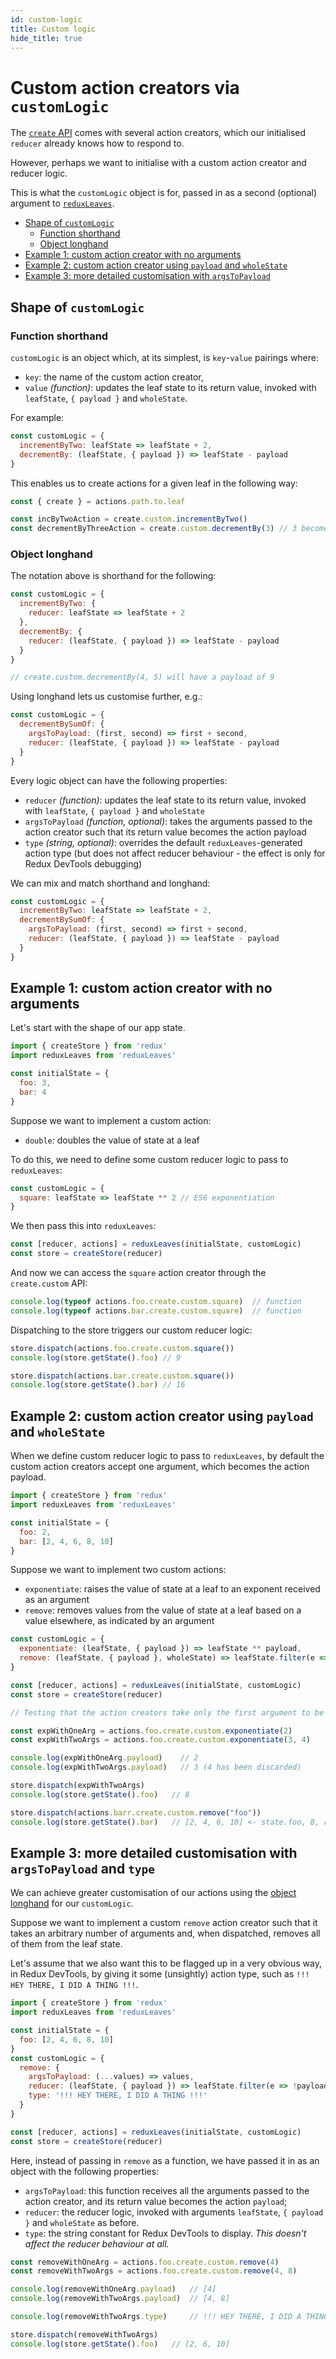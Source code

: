 ```yaml
---
id: custom-logic
title: Custom logic
hide_title: true
---
```


# Custom action creators via `customLogic`

The [`create` API](create) comes with several action creators, which our initialised `reducer` already knows how to respond to.

However, perhaps we want to initialise with a custom action creator and reducer logic.

This is what the `customLogic` object is for, passed in as a second (optional) argument to [`reduxLeaves`](reduxLeaves.md).

- [Shape of `customLogic`](#shape-of-customlogic)
  - [Function shorthand](#function-shorthand)
  - [Object longhand](#object-longhand)
- [Example 1: custom action creator with no arguments](#example-1-custom-action-creator-with-no-arguments)
- [Example 2: custom action creator using `payload` and `wholeState`](#example-2-custom-action-creator-using-payload-and-wholestate)
- [Example 3: more detailed customisation with `argsToPayload`](#example-3-more-detailed-customisation-with-argstopayload-and-type)


## Shape of `customLogic`

### Function shorthand

`customLogic` is an object which, at its simplest, is `key`-`value` pairings where:
- `key`: the name of the custom action creator,
- `value` *(function)*: updates the leaf state to its return value, invoked with `leafState`, `{ payload }` and `wholeState`.

For example:
```js
const customLogic = {
  incrementByTwo: leafState => leafState + 2,
  decrementBy: (leafState, { payload }) => leafState - payload
}
```

This enables us to create actions for a given leaf in the following way:
```js
const { create } = actions.path.to.leaf

const incByTwoAction = create.custom.incrementByTwo()
const decrementByThreeAction = create.custom.decrementBy(3) // 3 becomes the action payload
```

### Object longhand

The notation above is shorthand for the following:

```js
const customLogic = {
  incrementByTwo: {
    reducer: leafState => leafState + 2
  },
  decrementBy: {
    reducer: (leafState, { payload }) => leafState - payload
  }
}

// create.custom.decrementBy(4, 5) will have a payload of 9
```

Using longhand lets us customise further, e.g.:

```js
const customLogic = {
  decrementBySumOf: {
    argsToPayload: (first, second) => first + second,
    reducer: (leafState, { payload }) => leafState - payload
  }
}
```
Every logic object can have the following properties:
- `reducer` *(function)*: updates the leaf state to its return value, invoked with `leafState`, `{ payload }` and `wholeState`
- `argsToPayload` *(function, optional)*: takes the arguments passed to the action creator such that its return value becomes the action payload
- `type` *(string, optional)*: overrides the default `reduxLeaves`-generated action type (but does not affect reducer behaviour - the effect is only for Redux DevTools debugging)

We can mix and match shorthand and longhand:

```js
const customLogic = {
  incrementByTwo: leafState => leafState + 2,
  decrementBySumOf: {
    argsToPayload: (first, second) => first + second,
    reducer: (leafState, { payload }) => leafState - payload
  }
}
```

## Example 1: custom action creator with no arguments

Let's start with the shape of our app state.

```js
import { createStore } from 'redux'
import reduxLeaves from 'reduxLeaves'

const initialState = {
  foo: 3,
  bar: 4
}
```

Suppose we want to implement a custom action:
- `double`: doubles the value of state at a leaf

To do this, we need to define some custom reducer logic to pass to `reduxLeaves`:

```js
const customLogic = {
  square: leafState => leafState ** 2 // ES6 exponentiation
}
```
We then pass this into `reduxLeaves`:
```js
const [reducer, actions] = reduxLeaves(initialState, customLogic)
const store = createStore(reducer)
```
And now we can access the `square` action creator through the `create.custom` API:
```js
console.log(typeof actions.foo.create.custom.square)  // function
console.log(typeof actions.bar.create.custom.square)  // function
```
Dispatching to the store triggers our custom reducer logic:
```js
store.dispatch(actions.foo.create.custom.square())
console.log(store.getState().foo) // 9

store.dispatch(actions.bar.create.custom.square())
console.log(store.getState().bar) // 16
```

## Example 2: custom action creator using `payload` and `wholeState`

When we define custom reducer logic to pass to `reduxLeaves`, by default the custom action creators accept one argument, which becomes the action payload.

```js
import { createStore } from 'redux'
import reduxLeaves from 'reduxLeaves'

const initialState = {
  foo: 2,
  bar: [2, 4, 6, 8, 10]
}
```

Suppose we want to implement two custom actions:
- `exponentiate`: raises the value of state at a leaf to an exponent received as an argument
- `remove`: removes values from the value of state at a leaf based on a value elsewhere, as indicated by an argument

```js
const customLogic = {
  exponentiate: (leafState, { payload }) => leafState ** payload,
  remove: (leafState, { payload }, wholeState) => leafState.filter(e => e != wholeState[payload])
}

const [reducer, actions] = reduxLeaves(initialState, customLogic)
const store = createStore(reducer)

// Testing that the action creators take only the first argument to be the payload:

const expWithOneArg = actions.foo.create.custom.exponentiate(2)
const expWithTwoArgs = actions.foo.create.custom.exponentiate(3, 4)

console.log(expWithOneArg.payload)    // 2
console.log(expWithTwoArgs.payload)   // 3 (4 has been discarded)

store.dispatch(expWithTwoArgs)
console.log(store.getState().foo)   // 8

store.dispatch(actions.barr.create.custom.remove("foo"))
console.log(store.getState().bar)   // [2, 4, 6, 10] <- state.foo, 8, removed
```

## Example 3: more detailed customisation with `argsToPayload` and `type`

We can achieve greater customisation of our actions using the [object longhand](#object-longhand) for our `customLogic`.

Suppose we want to implement a custom `remove` action creator such that it takes an arbitrary number of arguments and, when dispatched, removes all of them from the leaf state.

Let's assume that we also want this to be flagged up in a very obvious way, in Redux DevTools, by giving it some (unsightly) action type, such as `!!! HEY THERE, I DID A THING !!!`.

```js
import { createStore } from 'redux'
import reduxLeaves from 'reduxLeaves'

const initialState = {
  foo: [2, 4, 6, 8, 10]
}
const customLogic = {
  remove: {
    argsToPayload: (...values) => values,
    reducer: (leafState, { payload }) => leafState.filter(e => !payload.includes(e))
    type: '!!! HEY THERE, I DID A THING !!!'
  }
}

const [reducer, actions] = reduxLeaves(initialState, customLogic)
const store = createStore(reducer)
```

Here, instead of passing in `remove` as a function, we have passed it in as an object with the following properties:

- `argsToPayload`: this function receives all the arguments passed to the action creator, and its return value becomes the action `payload`;
- `reducer`: the reducer logic, invoked with arguments `leafState`, `{ payload }` and `wholeState` as before.
- `type`: the string constant for Redux DevTools to display. *This doesn't affect the reducer behaviour at all.*

```js
const removeWithOneArg = actions.foo.create.custom.remove(4)
const removeWithTwoArgs = actions.foo.create.custom.remove(4, 8)

console.log(removeWithOneArg.payload)   // [4]
console.log(removeWithTwoArgs.payload)  // [4, 8]

console.log(removeWithTwoArgs.type)     // !!! HEY THERE, I DID A THING !!!

store.dispatch(removeWithTwoArgs)
console.log(store.getState().foo)   // [2, 6, 10]
```